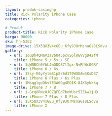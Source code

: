 ```yaml
---
layout: produk-casinghp
title: Rick Polarity iPhone Case
categories: iphone

# Produk
product-title: Rick Polarity iPhone Case
harga: 90000
sku: hn-5362
image-drive: 15X5QX3V4xGEu_Kfy9JOrMsnaGs8LSdvu
gallery:
  - url: 1ouDh4QMaV3aVbO45pcvS6lRGVVgD42fM
    title: iPhone 5 / 5s / SE
  - url: 1qWNBCh0YbLJmGDO87tIgx-NvRhWcOGRY
    title: iPhone 6 / 6s
  - url: 1Ssy-E6yYytmS1p8r6d170WQUAwSKsD37
    title: iPhone 6 Plus / 6s Plus
  - url: 1MsqglgdOkv7E3A6Qg4EOIK-8JX6ykkkq
    title: iPhone 7 / 8
  - url: 1-Grq8RNz8JGZQFEd7boWUsr5IZAw1jH9
    title: iPhone 7 Plus / 8 Plus
  - url: 15X5QX3V4xGEu_Kfy9JOrMsnaGs8LSdvu
    title: iPhone X
---
```

